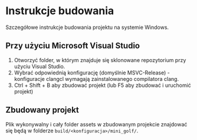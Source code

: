 # Instrukcje budowania

Szczegółowe instrukcje budowania projektu na systemie Windows.

## Przy użyciu Microsoft Visual Studio

1. Otworzyć folder, w którym znajduje się sklonowane repozytorium przy użyciu Visual Studio.
2. Wybrać odpowiednią konfigurację (domyślnie MSVC-Release) - konfiguracje clangcl wymagają zainstalowanego compilatora clang.
3. Ctrl + Shift + B aby zbudować projekt (lub F5 aby zbudować i uruchomić projekt)


## Zbudowany projekt

Plik wykonywalny i cały folder assets w zbudowanym projekcie znajdować się będą w folderze `build/<konfiguracja>/mini_golf/`.

